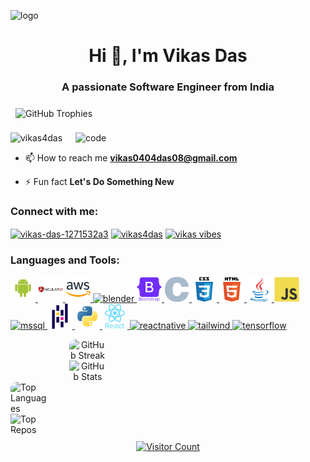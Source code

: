 ![logo](https://github.com/Vikas4Das/Vikas4Das/blob/main/vikas21.png)
<h1 align="center">Hi 👋, I'm Vikas Das</h1>
<h3 align="center">A passionate Software Engineer from India</h3>


<!-- HEADER: Clean, aligned GitHub stats & trophies -->
<p align="center">

<!-- Row: Trophies (keeps original trophy image, sized uniformly) -->
<img src="https://github-profile-trophy.vercel.app/?username=vikas4das&theme=radical&no-frame=false&no-bg=true&margin-w=4"
     alt="GitHub Trophies"
     height="140"
     style="vertical-align:middle;margin:8px;" />

</p>

<img align="right" alt="code" width="400" 
src="https://miro.medium.com/v2/resize:fit:1360/1*IRGHmiGsa16stedQvIaZfw.gif">
<p align="left"> <img src="https://komarev.com/ghpvc/?username=vikas4das&label=Profile%20views&color=0e75b6&style=flat" alt="vikas4das" /> </p>

- 📫 How to reach me **vikas0404das08@gmail.com**

- ⚡ Fun fact **Let's Do Something New**

<h3 align="left">Connect with me:</h3>
<p align="left">
<a href="https://linkedin.com/in/vikas-das-1271532a3" target="blank"><img align="center" src="https://raw.githubusercontent.com/rahuldkjain/github-profile-readme-generator/master/src/images/icons/Social/linked-in-alt.svg" alt="vikas-das-1271532a3" height="30" width="40" /></a>
<a href="https://instagram.com/vikas4das" target="blank"><img align="center" src="https://raw.githubusercontent.com/rahuldkjain/github-profile-readme-generator/master/src/images/icons/Social/instagram.svg" alt="vikas4das" height="30" width="40" /></a>
<a href="https://www.youtube.com/c/vikas vibes" target="blank"><img align="center" src="https://raw.githubusercontent.com/rahuldkjain/github-profile-readme-generator/master/src/images/icons/Social/youtube.svg" alt="vikas vibes" height="30" width="40" /></a>
</p>

<h3 align="left">Languages and Tools:</h3>
<p align="left"> <a href="https://developer.android.com" target="_blank" rel="noreferrer"> <img src="https://raw.githubusercontent.com/devicons/devicon/master/icons/android/android-original-wordmark.svg" alt="android" width="40" height="40"/> </a> <a href="https://angular.io" target="_blank" rel="noreferrer"> <img src="https://raw.githubusercontent.com/devicons/devicon/master/icons/angularjs/angularjs-original-wordmark.svg" alt="angularjs" width="40" height="40"/> </a> <a href="https://aws.amazon.com" target="_blank" rel="noreferrer"> <img src="https://raw.githubusercontent.com/devicons/devicon/master/icons/amazonwebservices/amazonwebservices-original-wordmark.svg" alt="aws" width="40" height="40"/> </a> <a href="https://www.blender.org/" target="_blank" rel="noreferrer"> <img src="https://download.blender.org/branding/community/blender_community_badge_white.svg" alt="blender" width="40" height="40"/> </a> <a href="https://getbootstrap.com" target="_blank" rel="noreferrer"> <img src="https://raw.githubusercontent.com/devicons/devicon/master/icons/bootstrap/bootstrap-plain-wordmark.svg" alt="bootstrap" width="40" height="40"/> </a> <a href="https://www.cprogramming.com/" target="_blank" rel="noreferrer"> <img src="https://raw.githubusercontent.com/devicons/devicon/master/icons/c/c-original.svg" alt="c" width="40" height="40"/> </a> <a href="https://www.w3schools.com/css/" target="_blank" rel="noreferrer"> <img src="https://raw.githubusercontent.com/devicons/devicon/master/icons/css3/css3-original-wordmark.svg" alt="css3" width="40" height="40"/> </a> <a href="https://www.w3.org/html/" target="_blank" rel="noreferrer"> <img src="https://raw.githubusercontent.com/devicons/devicon/master/icons/html5/html5-original-wordmark.svg" alt="html5" width="40" height="40"/> </a> <a href="https://www.java.com" target="_blank" rel="noreferrer"> <img src="https://raw.githubusercontent.com/devicons/devicon/master/icons/java/java-original.svg" alt="java" width="40" height="40"/> </a> <a href="https://developer.mozilla.org/en-US/docs/Web/JavaScript" target="_blank" rel="noreferrer"> <img src="https://raw.githubusercontent.com/devicons/devicon/master/icons/javascript/javascript-original.svg" alt="javascript" width="40" height="40"/> </a> <a href="https://www.microsoft.com/en-us/sql-server" target="_blank" rel="noreferrer"> <img src="https://www.svgrepo.com/show/303229/microsoft-sql-server-logo.svg" alt="mssql" width="40" height="40"/> </a> <a href="https://pandas.pydata.org/" target="_blank" rel="noreferrer"> <img src="https://raw.githubusercontent.com/devicons/devicon/2ae2a900d2f041da66e950e4d48052658d850630/icons/pandas/pandas-original.svg" alt="pandas" width="40" height="40"/> </a> <a href="https://www.python.org" target="_blank" rel="noreferrer"> <img src="https://raw.githubusercontent.com/devicons/devicon/master/icons/python/python-original.svg" alt="python" width="40" height="40"/> </a> <a href="https://reactjs.org/" target="_blank" rel="noreferrer"> <img src="https://raw.githubusercontent.com/devicons/devicon/master/icons/react/react-original-wordmark.svg" alt="react" width="40" height="40"/> </a> <a href="https://reactnative.dev/" target="_blank" rel="noreferrer"> <img src="https://reactnative.dev/img/header_logo.svg" alt="reactnative" width="40" height="40"/> </a> <a href="https://tailwindcss.com/" target="_blank" rel="noreferrer"> <img src="https://www.vectorlogo.zone/logos/tailwindcss/tailwindcss-icon.svg" alt="tailwind" width="40" height="40"/> </a> <a href="https://www.tensorflow.org" target="_blank" rel="noreferrer"> <img src="https://www.vectorlogo.zone/logos/tensorflow/tensorflow-icon.svg" alt="tensorflow" width="40" height="40"/> </a> </p>




<div style="display:grid; grid-template-columns:repeat(2, 1fr); gap:10px; justify-items:center; align-items:center; text-align:center;">

  <!-- GitHub Streak -->
  <div style="width:60px; border-radius:10px; overflow:hidden;">
    <img src="https://nirzak-streak-stats.vercel.app/?user=vikas4das&theme=dark&hide_border=false" alt="GitHub Streak" style="width:40%; height:auto;">
     
<img src="https://github-readme-stats.vercel.app/api?username=vikas4das&theme=dark&hide_border=false&include_all_commits=true&count_private=false" alt="GitHub Stats" style="width:40%; height:auto;">
  </div>

 
  </div>

  <!-- Top Languages -->
  <div style="width:60px; border-radius:10px; overflow:hidden;">
    <img src="https://github-readme-stats.vercel.app/api/top-langs/?username=vikas4das&theme=dark&hide_border=false&include_all_commits=true&count_private=false&layout=compact" alt="Top Languages" style="width:40%; height:auto;">
  <img src="https://github-contributor-stats.vercel.app/api?username=vikas4das&limit=5&theme=dark&combine_all_yearly_contributions=true" alt="Top Repos" style="width:40%; height:auto;">
  </div>



</div>

<!-- Visitor Counter -->
<div style="text-align:center; margin-top:10px;">
  <a href="https://visitcount.itsvg.in">
    <img src="https://visitcount.itsvg.in/api?id=vikas4das&icon=0&color=0" alt="Visitor Count" style="width:40px;">
  </a>
</div>

